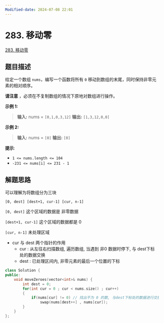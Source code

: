 ```yaml
---
Modified-date: 2024-07-08 22:01
---
```


# 283. 移动零
[283. 移动零](https://leetcode.cn/problems/move-zeroes/)


## 题目描述
给定一个数组 `nums`，编写一个函数将所有 `0` 移动到数组的末尾，同时保持非零元素的相对顺序。

**请注意** ，必须在不复制数组的情况下原地对数组进行操作。

**示例 1:**
>**输入:** nums = `[0,1,0,3,12]`
>**输出:** `[1,3,12,0,0]`


**示例 2:**
>**输入:** nums = `[0]`
>**输出:** `[0]`


**提示**:
- `1 <= nums.length <= 104`
- `-231 <= nums[i] <= 231 - 1`


## 解题思路
可以理解为将数组分为三块
```
[0, dest] [dest+1, cur-1] [cur, n-1]
```

`[0, dest]` 这个区域的数据是 非零数据

`[dest+1, cur-1]`  这个区域的数据都是 0

`[cur, n-1]` 未处理区域


- cur 与 dest 两个指针的作用
	- cur : 从左往右扫描数组, 遍历数组, 当遇到 非0 数据时停下, 与 dest下标处的数据交换
	- dest : 已处理区间内, 非零元素的最后一个位置的下标



```cpp
class Solution {
public:
    void moveZeroes(vector<int>& nums) {
        int dest = 0; 
        for(int cur = 0 ; cur < nums.size() ; cur++)
        {
            if(nums[cur] != 0) // 找出不为 0 的数, 与dest下标处的数据进行交换
                swap(nums[dest++] , nums[cur]);
        }    
    }
};
```
